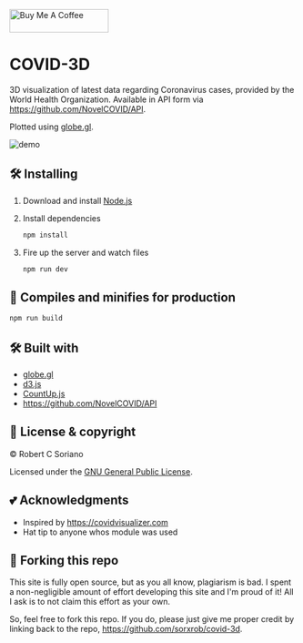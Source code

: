 <a href="https://www.buymeacoffee.com/7eDr4fv" target="_blank"><img src="https://cdn.buymeacoffee.com/buttons/lato-orange.png" alt="Buy Me A Coffee" style="height: 41px !important;width: 174px !important;" ></a>

# COVID-3D

3D visualization of latest data regarding Coronavirus cases, provided by the World Health Organization. Available in API form via https://github.com/NovelCOVID/API.

Plotted using [globe.gl](https://github.com/vasturiano/globe.gl).

![demo](https://i.imgur.com/sClErhT.gif)

## 🛠 Installing

1. Download and install [Node.js](https://nodejs.org/en/)

2. Install dependencies

   ```bash
   npm install
   ```

3. Fire up the server and watch files

   ```bash
   npm run dev
   ```
 
## 🚀 Compiles and minifies for production

```bash
npm run build
```

## 🛠 Built with

- [globe.gl](https://github.com/vasturiano/globe.gl)
- [d3.js](https://d3js.org/)
- [CountUp.js](https://inorganik.github.io/countUp.js/)
- https://github.com/NovelCOVID/API

## 📝 License & copyright

© Robert C Soriano

Licensed under the [GNU General Public License](LICENSE.md).

## 💕 Acknowledgments

- Inspired by https://covidvisualizer.com
- Hat tip to anyone whos module was used

## 🚨 Forking this repo

This site is fully open source, but as you all know, plagiarism is bad. I spent a non-negligible amount of effort developing this site and I'm proud of it! All I ask is to not claim this effort as your own.

So, feel free to fork this repo. If you do, please just give me proper credit by linking back to the repo, https://github.com/sorxrob/covid-3d.
